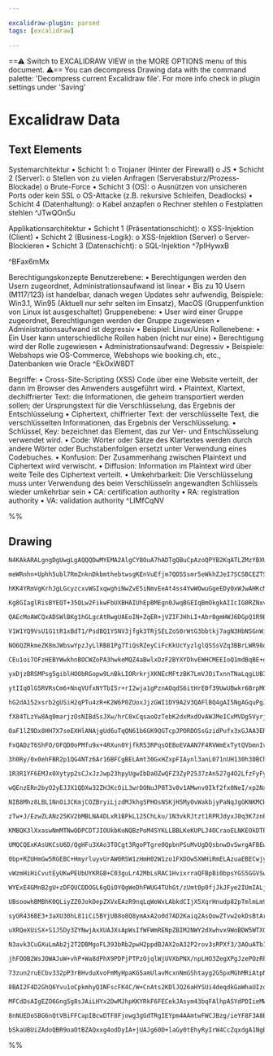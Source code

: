 ```yaml
---

excalidraw-plugin: parsed
tags: [excalidraw]

---
```

==⚠  Switch to EXCALIDRAW VIEW in the MORE OPTIONS menu of this document. ⚠== You can decompress Drawing data with the command palette: 'Decompress current Excalidraw file'. For more info check in plugin settings under 'Saving'


# Excalidraw Data

## Text Elements
Systemarchitektur
• Schicht 1:
  o Trojaner (Hinter der Firewall) 
  o JS
• Schicht 2 (Server):
  o Stellen von zu vielen Anfragen (Serverabsturz/Prozess-Blockade)
  o Brute-Force
• Schicht 3 (OS):
  o Ausnützen von unsicheren Ports oder kein SSL
  o OS-Attacke (z.B. rekursive Schleifen, Deadlocks)
• Schicht 4 (Datenhaltung):
  o Kabel anzapfen
  o Rechner stehlen
  o Festplatten stehlen  ^JTwQOn5u

Applikationsarchitektur
• Schicht 1 (Präsentationschicht):
  o XSS-Injektion (Client)
• Schicht 2 (Business-Logik):
  o XSS-Injektion (Server)
  o Server-Blockieren
• Schicht 3 (Datenschicht):
  o SQL-Injektion ^7pIHywxB

  ^BFax6mMx

Berechtigungskonzepte
Benutzerebene:
•        Berechtigungen werden den Usern zugeordnet, Administrationsaufwand ist linear 
•        Bis zu 10 Usern (M117/123) ist handelbar, danach wegen Updates sehr aufwendig, 
         Beispiele: Win3.1, Win95 (Aktuell nur sehr selten im Einsatz), MacOS (Gruppenfunktion von Linux ist ausgeschaltet)
Gruppenebene:
•        User wird einer Gruppe zugeordnet, Berechtigungen werden der Gruppe zugewiesen
•        Administrationsaufwand ist degressiv 
•        Beispiel: Linux/Unix
Rollenebene:
•        Ein User kann unterschiedliche Rollen haben (nicht nur eine) 
•        Berechtigung wird der Rolle zugewiesen 
•        Administrationsaufwand: Degressiv 
•        Beispiele: Webshops wie OS-Commerce, Webshops wie booking.ch, etc., Datenbanken wie Oracle
 ^EkOxW8DT

Begriffe:
• Cross-Site-Scripting (XSS) Code über eine Website verteilt, der dann im Browser des Anwenders ausgeführt wird. 
• Plaintext, Klartext, dechiffrierter Text: die Informationen, die geheim transportiert werden sollen; der Ursprungstext für
  die Verschlüsselung, das Ergebnis der Entschlüsselung 
• Ciphertext, chiffrierter Text: der verschlüsselte Text, die verschlüsselten Informationen, das Ergebnis der Verschlüsselung. 
• Schlüssel, Key: bezeichnet das Element, das zur Ver- und Entschlüsselung verwendet wird. 
• Code: Wörter oder Sätze des Klartextes werden durch andere Wörter oder Buchstabenfolgen ersetzt unter Verwendung eines Codebuches.
• Konfusion: Der Zusammenhang zwischen Plaintext und Ciphertext wird verwischt.
• Diffusion: Information im Plaintext wird über weite Teile des Ciphertext verteilt.
• Umkehrbarkeit: Die Verschlüsselung muss unter Verwendung des beim Verschlüsseln angewandten Schlüssels wieder umkehrbar sein
• CA: certification authority
• RA: registration authority
• VA: validation authority  ^LIMfCqNV

%%
## Drawing
```compressed-json
N4KAkARALgngDgUwgLgAQQQDwMYEMA2AlgCYBOuA7hADTgQBuCpAzoQPYB2KqATLZMzYBXUtiRoIACyhQ4zZAHoFAc0JRJQgEYA6bGwC2CgF7N6hbEcK4OCtptbErHALRY8RMpWdx8Q1TdIEfARcZgRmBShcZQUebQAObQBmGjoghH0EDihmbgBtcDBQMBKIEm4IACkAFQoARQB5DgBWIVSSyFhECqgsKHbSzG5nADYRpO0ABkmARgBOABYFgHYF

meWRnhn+Uphh5ubl7RmZnknDkbmthebtwsgKEnVuEfjm7QO55smr5eWkhZJeI7SCSBCEZTSbhJb4giDWZTBbiTOHMKCkNgAawQAGE2Pg2KQKgBiGYIMlkgaQTS4bCY5QYoQcYh4glEiTo6zMOC4QLZKkQABmhHw+AAyrAkRJBB4BWiMdiAOpPSTcPj3CDyrEICUwKXoGXlOGMyEccK5NB3DoQNg87BqPaW6ZwhnCOAASWIFtQeQAunDBeRMp7uBw

hKK4YRmVgKrhJgLGcyzcxvWGIxqwghiNwZvE5iNmvEeAt4ss4YwWOwuGgeEDy0xWJwAHKcMQ55qvOb/JKXSPMAAi6V62bQgoIYThmmEzIAosFMtlvX64UI4MRcMOc6sts1FgXTs04UQOJjQ+H8Ee2HSs9wx/gJxreph+hIxTA0RledhJGoEJioCIAA6HCAEQEqBit+5jSKgMzIMBqCoGwqDVBiABW1hMKgAAUAASUa9KQqDEJhABihCBBQBD4AAl

Kg8GIaglRisBYEQT+35QLw2FikwFbUXBHAIUhEpBMEgn0JwqBGEIqBmOkgkAIIcIG0RZNxvFMLg9gAaQRgKAAChiRjms4ABCBJ0rgxHUfRSGmaQQi9M4JGEmILHgZBHGoEk2ENGK/G2agClCMwHAAD9QMZ4mSUyrDfkwan6YSOSIcRhHYlG4FigAMoFfnOApMi0ti2FGNopnaKggSYiIrCMB5kjBIQgpZNQqCDlZFmYswNmgQ1UGcQs2H9huWSSA

QAEcMoAWCQxADSWlBKg1hGLgcAtRwgUAEoIN+ZqER+jVZIFJHhLI+Abr0gmHWJ6DGpQ1R9BUb4fvoX4/r0/5AX1bEDTBAlCchaEYYRuH4ZhaWoGRFFUbRgVMe5v1eTw6mkHxAMMSJopqRJgnSbJhDyUFynkMoalYTxaOadpIh6YZbDGSmZldVZCC9YD9mOQgzmuQgiOedBPlYX5M2A8FoURVFskxRwcVgnyqBJaQKVsJDGWCWKOV5WKBVFdepXlZ

V1W1YQ9VsU1G1tR1xBdT1/PsdBQ1YSNV3jfgk3TRjSELZoS0rWtG3bbtkj7agN3HbNSGnWiPiXWp4eCQKgqcFAYqEMZaoohqyfZCRuD6CKjqoIej59ApRDKNW6DBIK/T1sr5gEOXEJV9AtoCno2S4FGTAhmgaYXhqhIQlGBCPc+z3vr0b2iB9f46fbf2wYFKFsOhodg9kEOkeRCCUaKcOR4xzE/QLnEoxTGmkKLmO9Nj0V4zJcm3UpKlk4Jl9U+Q

NO6QZRkmeZK8mJWbswYpzJyLlRB81Pg7TiQsRZeyCiFcKkUcYyzlglQSSsVZq3BBrLWR98qFSiPrLCZUKpVT/CbM234LatXaiEG2QC7YwL+k7F2Y0JpMk9oFH2fsOCrXWhHQGO09qYQTidM6scZDx16EdROcJcCOTYDtVgGc0DoiEAgI8PccLgkhC+GC2geDNEKAAXx2MUUo5QJDLA9DhGAFBMCmQFF0cQ6Anx1w1EMNAowRgzASK8LYPArgzCSD

CEu1oi7OFzHEBYWwkhnBOCWZoPA3hwkeMQZ4aBwlxDzF2BYXYDhvEWHCMEEIoQ1mdBqBE+os7Wi1NiVkhISQUnJEgScxVXRMhZPiFpHJyCyx5HyLx1phSil1PqTU+IjQZnRNqZUWTVQ1lRPM7Ekz3HTNlMaYQppzQ5jhLaWkDoczVOtN0j0Xp8j+mzkGBAfdUAD0jNGHx6BcAzATNOYgyZUznlRAgG8aBlhXBLCsfx9dGxVzmPU0oFZIUtg4G2HJ

yxDjzBRSMPsg5giblHOObRGopw9LnBkLIORrkrjXKNEcMFtzBK7LmVJOiTxnnTNaLqgLUB3gfNaTxFQFJwB8IQYBUAqzMHer+L6pBF5eRmNhQyAATsIXcRWcGYGfG+SEAAamtnDug4KheeVZsI4iIKS3qrEz5cSwqZEKPcmbZTYKoTEGrUDap1nqg1/4jWfz4oFSmFZmZAMJnyaVgthqjVluqxBYo6jZV1fqw1nAEwPSehIflgrhWivFZ9BerCZV

ytIIq0lG5RVRsCm6+NnqVUfxNYTbI5r+rI2wja1gPznAOqdS6itHrE0f39UwUBwkr6BrpMGiOFrYHeXDVdNVsCXUxrjT2r1SaAwpzTuo3gMLIA5ygHnAu+Ai6RNKJ45ulcKg11GbCpgIr3CntblAducJO5RB7qQB5Tyh6kBHhwMeqb0DpqIJm1V2b57fQnUvAtRblWlrnYg7tCbl01tNfW0N59m22rbR2oVXadVLurajX1R9+2kBHZiMdm081hud

hG2dA152xsrb2gUSiH2qPTu4zR+K2W6P0ZUoxJjzGWI1DY9A2V3QAFlBQ4gAI5NgAGquPgJs3lcJXl+LmAkJIKL4iTH+JMM4MI4SHoWB8Is3xliTDGP8LsBYMkqhzD2EYxjdyTFya5g8ZTeOGMSUeyAtT3Fbs1Gs3EfT2ToFJO0yknS6TdOZM0sL0BBncl5KSpOIpxSSk2YabMqyFQIEWdk3guXtQbIqNlz5fgQ77MtIcu0JynSBYuZ6JcNyxl3P

fX84TLzYw8Aq0marjzOsNIBdSsJXw/hrC0xCqsaoOzTebK2dxMxdOvAWJMeICxMVDg5VyrjpRCWznnKSlrFL1w4ppfEulqwbjqm48y/uQ3SjsupbtuEvKJCmQQAyZqLUBJgRxBiJmacnIQS/XAEVU1sJutoniYiqAwq+0InghAqBFQIHsL+WS17wTuzapDdcHBBKEH0KgeybAKBhEIsRZgxMKBZDSjTpRzAyaCjCpIZWqBHikGIJVdy+kLrg2fG1

OaF1lZ9Dx8HH7X7seEXHlANAjgUd6uTqQN61b6GK9QGTcpJPORDOSsGzidPufx3xGJAA3ERTCABVFgcAHJTQ/M+TlYUpWzU13JhstCwopiCNwvHoRUAzlIGTTQHBCA08hjORc3vfe+Eh+5HEhA4Dy08W1SCgpAyG8wnLhXmE4Wx7CO7FHcu8eEyxywQvQQrqoGV4SNXVYNeB+D6H8PkfMKe8r41H3RfuG85gfgHvQRhcIBgGgX2xkoJmk4uuGnxK

FxQADzT6ShFO/OFQD0oPMfu9x+4RXun0YjfkR53RPqsOEBoEVAAN7F4RVWmExTytQVbmnIveSePCJzpgxFBLEBEN+ZaaMQIVHG/AiVKTCG1b8NERaZSfEd+VABsBASKTiJkMAzvA/P/SHZHGnc/TQIQeKZgbQdyOaTgQUW1TgNAQcQiAALRCnzgXHGkhyMEeFnUSgFy3md03yTxT2x2dy52IH3wjw4iIL6n7B+3II4DQDr1VxLUkmJ0VnYM8U52P

3h0Ry/0x0ehFBR2p1QG4NTz6Ar16BFCgBELAmt30GxHZxpFIAynl3anL071nUH130h30BChp1QI7yYAwL3x0N9nkMcKr3wEEgRD3msCyTUnNiH3vGUKzEwiEAsIQCsN5DDjwUTwUjQDEAbmFDwHwxY0kGHlgHci2gyMoVUHlFkJCMcgKK/SKL6jk1KPoAIBIEqOWmqMKJgDug1HIAoDlwqE+2+0zwv0T0B2YGcGB25lB2Twh2UCh01hh3v1UMwmR

1R3R1YF6EMJx0Xytyp2sCJxJzJwp23hpyUgwIbDaOZwQFZ3ZyP2537zAn527g4O2LfzFyFytwzyzxl2Qj6AV3L2kIb04A13L213BF1ySzgAN2vS/xN2ujNyyEt0hlt25Ad2UCd04lZzdwQg9y9x317ymiXyDxD3Rzbx2K3xyCCL30T2T30PeM+Ol1vx+OfDz0IgLzxOrxL3FyInLzZOcKLxrwBMqKbzn2JLDwjzJMCPZPj2UHuIaj5OH1QDmlH3H

wQEnzERn2byO2yEJJX1QDXw32ZHJKcOiL3wrDONuJP0T3v0v1AMwnv0Ikf2fx0NeI/xp2Nx/yIn/0kEALShR2v0ZPtNJ3wMkGgN9lgPwHgMQOQINLQO8Ppz32wN0PvzwIINMMVNIIkMoMwloLFX0AYIRCkhYPiiwUUIMK4JpN4ItMENnRMPcjEMz0zNr1gJkPw3kMeMFyrIR0wjpw0Jx20M/z0MrM2OMLTPMMsNIGsNsMoIcNxPlOlNQDcJTBjK8

NIB8Mhz8LBL1NnOiJCKmjCOZBryiLjzdMJkhgSPHOsNSKjHSMyOvWakbjyPaNqJgGKNKMCHKM5EfPUA6PcgaLQCaI8FaPyI6K6LGTXXY0zlXVznzkLm4F82gDLgrlbgvQFArBvSbiQp6EfQ1GfSeN7mpQ/WtGHn8F/Qng+y+y/SGL+10NGPGN/HGOwDBxmLmP8iTLhy7KRx7lWIxw2LQq2Il12MJ1QHkMOMpxf1p3p3OKZxZzZw534NlPbOeOF1F

zTw+J/EzwZLANz25KV2bMBLNA4DLxR1BPkL125ChLku/1N3vkRJtzt1RPRJdyxJ0q3K7znP9yImb1FNJKj233coTzPwrLeO2PpOz1l1+LJN5OiI2NLxcqirjwFL0qFMMs8pFNb3FMhklP8plNPwnTnJHzH1QAn3BHVNSqDy1O2NnykhEFcvX032jwpKlNNLjMP2ULuNyrYovxAIDMhkdOMnEpdL6E/3dLUj/1nh9ISm6rAMDMgJDKiDDOTgjLUij

KMBQK3lXxaswNmMTNwODPCDTJIOUkbKoNQBzPoM4SYKLLBBLKeKUPLJ4OCraoELNKEOkDTPrLIMhSkKStbJJ0UqUP4KWMIh7Jir7PEsHMer4pHPcjHKSInN5CnPsJRyypNNcPcOXI2tXPjPXM/38JJxRrj13LJkogPMiKCJPLiMInPLhsvLCGvLP1KKyJFRyKAqfIdFfLQHfIj0/KNWAufN/MaOaLO15rZtgFAtKBYxUXCAgo0Qcj20gGPAQD0Qq

UMQCQExKAsUKCsU6D/QgHFu3XAo3TOCgt3RgoPTgre0QpbnPSuMvUgDQsbnwDvSwrgAFBEwgFMjzkwBGH0HEyGDeyUx6CelU2GDOEmG0DmCSHOBLA2ws1ODmCtF2DVBGCOBhBWGWHWBCX01rCSDsyWW4GBA1HKQMVm0USmjqWKyaVC1aUiw6QJS6UTF6TZB6AhJS35ADHS1KwkHGm/BEDroaWCwK2WRgkrp1EyzKxmRy26N2SqxTAOSHjq1gFOUC

0bp+RZUHmGw5RGEBC+HmyrluyvUrAW0RSW1zHmH02W1zo1FXDOw5XWHiRmELAzuaEBECwjyxSQJ2zxRdEZEuROwJS+Xn2O3JQ1GPFPAe1ZSeyAS/vvHlogFwtfQ60gcgGItHnwD6IkH1ogB6IwfQCwcVuVpLstGc0UWUTYw3U42eWIleXhBSADHawIvPEEy1uE2pQgBnExAaEwEVHiH7GqEU26A5GDu8WGBTriFrGzpu0KQ2DLA1CLjWCc38R+Af

vWzmHiHiCvutEyUKwPEUbUYKRGB+C03guLr42MbLsRAC1HvixrraQFBpBi0bpsYGS5GGVSw7omXHulEnrlEHvsxWTmTyy7oNB8Z2UqzXpqwXuOSXoax/rdGaxAba3znuUYeQbKG6wkFwAWD62+QG0ItKEzGpRLGhX02hXgrhRm0tEOD3oRSRRgniDCTWxMWWAPsgHfu2xe2/oAaJQqv/utBvqpS3Eu3jo2H3CZXAcGzSee1vC6Z5V1s+0CA4ghG4

WYExE4GMnB2gU+zDFQUCDDOGL6gQiOYQgWeDhFWUG4TUhGt/zUmt0p0fjJkJFye2IUmIALjbx5uAyEEFBJoEO5tQEVpSPcmOaOdMnFPxmW1QDuaYA/nExOGWAUFOCSFon+cYOInwGsIDx/QALp3gOt0pV6BpzCHZzaJ+fpwhDanohBZOfBG5EJmCEvyjAmG2FRyjC+GwgUi+lEkGwOjhtSOL32KDyjDFUimojanE1pD8mwgAHEHIBUsgyCTx8NcZ

UBsoowhBMBhK0QLiyZZ0JokDepZXVxEAzR9nqLqWoWxLAbkdCIjX5XqrHnudp82pTmlmLm9zBJrmyS7XEAHW95CYlVgXqXXn3nubyBq0xVvnfmtWZ8KLzRTYOqLXPsI84B6W0A1WwxMAFBrdw9MBgItp4TTWsgDmwILWZxMpoX0o9iMbaMswiB4pUAC375UBxowzsJw8vIwxOKzRD5S3qXXXpBlnIdAbIYm3gg/XHhwg1Ig2QWQ2oww3KjI2fnwi

syGR436BE3+3aXU30hL81iCi5BYjUB8o8Q8ymAxA2o0d7AD2Kaiq2AsQowZTvw2okDsBtArYI0aQTwrny8GhyBsBghgJk1ej5mEo3WVm1mBEEBNngJtnHJjI9ni3zWt3FnB33X4CvWPTK2HmEAnnnWgo3n52KiI2lFl3DT/nAXCIZ3jmwXl8ZJIXsPsI4X1hEXawUXtW0WghMXPLsXvTcXbmCXP9iXCJSOMCKXT8LWaWU36WurlQOBmXL22XmgOW

uXRQeXUiSX+S1J5Dy3ZYNwjAxXUAJXsApWsIfWFWmRENpZBIM2NWY2dXwhvx9WoBDW5WTX0ckPqOjnK2nqEDX1UBzO/W8OkCXWwO0PLnPWrKbnbW3OUdpJiaA3x1JO52Pnw2s0o3wj7PiI12UwE2vOpO6Wgh031Ws2c3CA82OAx3i2zX8uhXBIfPgEhLPCu9Tz62wRG3C2W2YD22/ou2/Oe3N2QWB3zm98R3MIquJ3EvBJauUuF2SOMvmRV3Ahcu

N3avk3CuGXuLmAb2j2T2DBMgoFL393bRb2pwH2ppdBJAX2oA32P2rov3sRPXf3/3AOuATb113Fjbs4U491YK0B4KT1MKJAUL650KnagePFsLrQEH9okGN7ShUGf10HQPUORvHdIONnehYOsh4OEoavDmUOzmh2MOourd6v7mgunWQuCPQ3iP0uyO/ntXKPBuaPwX6PJhLWYWmP4XWPkX7POOMXeQsXaQ+OvsBPb6iW+XRPyXlBKXZok3t2ZPGX5P

jhFOOB2WsJOWAJuW+vhP+Wa8dPhX9PDPjPTPzOjqlWjUVXbPNX/npLHO3ZegXPgJzePOzRkOQWfPrX/PAv4vcOqftjhviernSfIZfe/B/Wp2KM+3Z3CPUvF3RPMv/nsvlu6oWfQXFeivVWSvs3c383C23eS3JPdPOeq2mv1ra2bYoIUcqvBJW3yYO3oI+vkde3JOg/0PfPR34TJuo/0+EJZu6evmGelv12+/SdM/Nur3tuTvdudZT2DuL2tudvJ2

73zun2ruECbv332pP3rBHvduXvoFmMyHpaKG5amUlavMcxnNmGShtayg2G5pxMGhMRiAtpNU5gBHlNhHrRXllt/EEgumHsCYkfrNA6wcjHMGcCmBqNbgmwQ4IsDPp51Cshda0KY0MQmILGFdQJtqGcbhY2kUWeuo4y+S4DEsrjNunbSFCd0vGITbZNgKVD+MisdAsenqCyyhNp64TAbInRQaL0i4y2RrL/QSZoBlwtyZJnDyoYxhMmzQHJhE0mbw

8BAI2F4D2GhQ6Yvu1oCpkmhyQ1NFscFK4C/W+CnAts2KDlJQ26aHYSUi4deqdkGaWhaUIzdRgsAxSgMowEzfJgrWgadNYGltMiugGA64MIAScQ2p90Cw7pfu5tf7l4KgDO1gettVCneVvQQ824rtJ9CnDwpvpUmcgm0F+hIrI9vB/g0hqxlP4cZz+Tgs0IQz4xq1TEGtcAK1nhACoJQo0bgFYmgBghMgFQdcDYQGAMBCYFAUyA3WIHV0JAxITPMM

MFCdDsAIgEZO6GngSg8sJAiLHYx2DwMJhpKKYRkF6FECekJAsym43bqFAlhpASYdPDIieMWBE9WgaUHGEHCVh0wvxvnQCYXDlh2QVYfoBmElZqBWyWZA8KuFPDp4BbDgXPUiZfDDhGQBoDwOXqLDLhwI/QC5Ggr7pD0EIx4VAGeEwjU4MtTdAiO+FIjp4cuKIdXBiEYioR9Q5WApAOHk4wQVkSwXsMhHXCMg0eYgCSIxAUByRbDXkIyLGGIjnhDI

8nNUEDoSBG6nQtVBiFFCapIBcwDTF8Fjowg3gGdTRgIEYpm4AAmtwFWCJBzg/ieYF8F3A8BgUiwowPe30CNCNQAFLRMiA+AmIxgIwW/pAGpE/CMgfw/rACPQD8jFh32YgB90gp7DXRIkV2uEM9FfpiA4me/NHi0jBAPB3KSAK6NwH39TI+INhiHhpBYQtgZYXgOsDahJi2o4dZoNRAFA7QLmouCoPGNwCJio6aYksbwDLGZjsxVo/YSMleHYhQRE

bSkaUBUiZAdoQBR9oaOtBZAQxxg4odDyIA+jUAJg60D+laGy0tEhyRyIrW4CcZqxdgA1NgByBigf0cAQMcRGDGaBQxMzTwXsNpAipGA1Qe9vgE7HHpeRBodIIuJmxPoQoD6fQDyMEayDLw14MMXAwuhogFIl4g8UePXrmJwAmtbdFoW9DAAzEIAMxEAA
```
%%